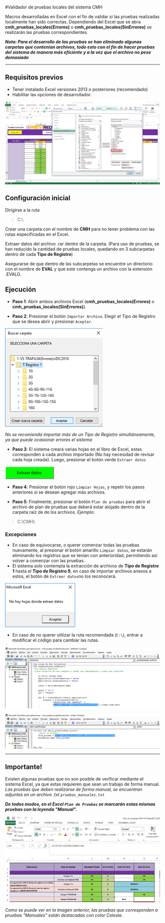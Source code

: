 #Validador de pruebas locales del sistema CMH

Macros desarrolladas en Excel con el fin de validar si las pruebas realizadas localmente han sido correctas. Dependiendo del Excel que se abra **cmh_pruebas_locales(Errores)** o **cmh_pruebas_locales(SinErrores)** se realizarán las pruebas correspondientes.

___Nota: Para el desarrollo de las pruebas se han eliminado algunas carpetas que contenían archivos, todo esto con el fin de hacer pruebas del sistema de manera más eficiente y a la vez que el archivo no pese demasiado___

***

## Requisitos previos
* Tener instalado Excel versiones 2013 o posteriores (recomendado)
* Habilitar las opciones de desarrollador.

![imagen](images/img1.png)


## Configuración inicial

Dirigirse a la ruta 

>C:\

Crear una carpeta con el nombre de **CMH** para no tener problema con las rutas especificadas en el Excel.

Extraer datos del archivo .rar dentro de la carpeta. (Para uso de pruebas, se han reducido la cantidad de pruebas locales, quedando en 3 subcarpetas dentro de cada **Tipo de Registro**)

Asegurarse de que dentro de las subcarpetas se encuentre un directorio con el nombre de **EVAL** y que este contenga un archivo con la extensión .EVALG.

## Ejecución

* **Paso 1**:  Abrir ambos archivos Excel (**cmh_pruebas_locales(Errores)** o **cmh_pruebas_locales(SinErrores)**).

* **Paso 2**:  Presionar el botón `Importar Archivo`.  Elegir el Tipo de Registro que se desea abrir y presionar `Aceptar`.

![imagen2](images/img2.png)

_No se recomienda importar más de un Tipo de Registro simultáneamente, ya que puede ocasionar errores el sistema_

* **Paso 3**: El sistema creará varias hojas en el libro de Excel, estas corresponden a cada archivo importado (No hay necesidad de revisar cada hoja creada). Luego, presionar el botón verde `Extraer datos`


![imagen3](images/img3.png)

* **Paso 4**: Presionar el botón rojo `Limpiar Hojas`, y repetir los pasos anteriores si se desean agregar más archivos.

* **Paso 5**: Finalmente, presionar el botón `Plan de pruebas` para abrir el archivo de plan de pruebas que deberá estar alojado dentro de la carpeta raíz de de los archivos.
_Ejemplo:_ 
> C:\CMH\

### Excepciones
 
 * En caso de equivocarse, o querer comenzar todas las pruebas nuevamente, al presionar el botón amarillo `Limpiar datos`, se estarán eliminando los registros que se tenían con anterioridad, permitiendo así volver a comenzar con las pruebas.
 * El sistema solo contempla la extracción de archivos de **Tipo de Registro 1** hasta el **Tipo de Registro 9**, en caso de importar archivos anexos a estos, el botón de `Extraer datos`no los reconocerá.

 ![imagen4](images/img4.png)

 * En caso de no querer utilizar la ruta recomendada (`C:\`), entrar a modificar el código para cambiar las rutas.

 ![imagen5](images/img5.png)


 ![imagen6](images/img6.png)


***

## Importante!

Existen algunas pruebas que no son posible de verificar mediante el sistema Excel, ya que estas requieren que sean un trabajo de forma manual. 
_Las pruebas que deben realizarse de forma manual, se encuentran adjuntas en un archivo .txt `pruebas_manuales.txt`_



___De todos modos, en el Excel `Plan de Pruebas` se marcarán estas mismas pruebas con la leyenda "Manual".___

 ![imagen7](images/img7.png)

_Como se puede ver en la imagen anterior, las pruebas que corresponden a pruebas "Manuales" están destacadas con color Celeste._


